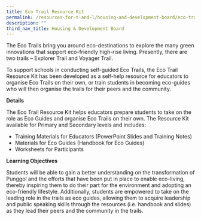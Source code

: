 ```yaml
---
title: Eco Trail Resource Kit
permalink: /resources-for-t-and-l/housing-and-development-board/eco-trail-resource-kit/
description: ""
third_nav_title: Housing & Development Board
---
```

The Eco Trails bring you around eco-destinations to explore the many green innovations that support eco-friendly high-rise living. Presently, there are two trails – Explorer Trail and Voyager Trail.

To support schools in conducting self-guided Eco Trails, the Eco Trail Resource Kit has been developed as a self-help resource for educators to organise Eco Trails on their own, or train students in becoming eco-guides who will then organise the trails for their peers and the community.

**Details**

The Eco Trail Resource Kit helps educators prepare students to take on the role as Eco Guides and organise Eco Trails on their own.
The Resource Kit available for Primary and Secondary levels and includes:
* Training Materials for Educators (PowerPoint Slides and Training Notes)
* Materials for Eco Guides (Handbook for Eco Guides)
* Worksheets for Participants

**Learning Objectives**

Students will be able to gain a better understanding on the transformation of Punggol and the efforts that have been put in place to enable eco-living, thereby inspiring them to do their part for the environment and adopting an eco-friendly lifestyle. Additionally, students are empowered to take on the leading role in the trails as eco guides, allowing them to acquire leadership and public speaking
skills through the resources (i.e. handbook and slides) as they lead their peers and the community in the trails.